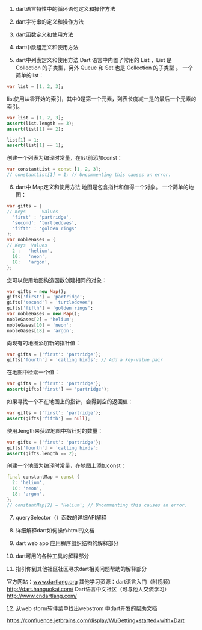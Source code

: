 1. dart语言特性中的循环语句定义和操作方法

2. dart字符串的定义和操作方法

3. dart函数定义和使用方法

4. dart中数组定义和使用方法

5. dart中列表定义和使用方法
 Dart 语言中内置了常用的 List ，List 是 Collection 的子类型，另外 Queue 和 Set 也是 Collection 的子类型 。
一个简单的list：
```dart
var list = [1, 2, 3];
```
list使用从零开始的索引，其中0是第一个元素，列表长度减一是的最后一个元素的索引。
```dart
var list = [1, 2, 3];
assert(list.length == 3);
assert(list[1] == 2);

list[1] = 1;
assert(list[1] == 1);
```
创建一个列表为编译时常量，在list前添加const：
```dart
var constantList = const [1, 2, 3];
// constantList[1] = 1; // Uncommenting this causes an error.
```
6. dart中 Map定义和使用方法
地图是包含指针和值得一个对象。
一个简单的地图：
```dart
var gifts = {
// Keys      Values
  'first' : 'partridge',
  'second': 'turtledoves',
  'fifth' : 'golden rings'
};
var nobleGases = {
// Keys  Values
  2 :   'helium',
  10:   'neon',
  18:   'argon',
};
```
您可以使用地图构造函数创建相同的对象：
```dart
var gifts = new Map();
gifts['first'] = 'partridge';
gifts['second'] = 'turtledoves';
gifts['fifth'] = 'golden rings';
var nobleGases = new Map();
nobleGases[2] = 'helium';
nobleGases[10] = 'neon';
nobleGases[18] = 'argon';
```
向现有的地图添加新的指针值：
```dart
var gifts = {'first': 'partridge'};
gifts['fourth'] = 'calling birds'; // Add a key-value pair
```
在地图中检索一个值：
```dart
var gifts = {'first': 'partridge'};
assert(gifts['first'] == 'partridge');
```
如果寻找一个不在地图上的指针，会得到空的返回值：
```dart
var gifts = {'first': 'partridge'};
assert(gifts['fifth'] == null);
```
使用.length来获取地图中指针对的数量：
```dart
var gifts = {'first': 'partridge'};
gifts['fourth'] = 'calling birds';
assert(gifts.length == 2);
```
创建一个地图为编译时常量，在地图上添加const：
```dart
final constantMap = const {
  2: 'helium',
  10: 'neon',
  18: 'argon',
};
// constantMap[2] = 'Helium'; // Uncommenting this causes an error.
```
7. querySelector（）函数的详细API解释

8. 详细解释dart如何操作html的文档

9. dart web app 应用程序组织结构的解释部分

10. dart可用的各种工具的解释部分

11. 指引你到其他社区社区寻求dart相关问题帮助的解释部分

官方网站：www.dartlang.org
其他学习资源：dart语言入门（附视频） http://dart.hanguokai.com/
Dart语言中文社区（可与他人交流学习）http://www.cndartlang.com/ 

12. 从web storm软件菜单找出webstrom 中dart开发的帮助文档

https://confluence.jetbrains.com/display/WI/Getting+started+with+Dart
